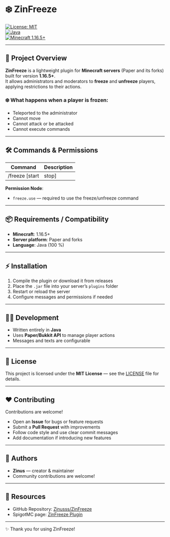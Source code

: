 # ❄️ ZinFreeze

[![License: MIT](https://img.shields.io/badge/License-MIT-blue.svg)](LICENSE)  
[![Java](https://img.shields.io/badge/Made%20with-Java-red.svg)](https://www.java.com)  
[![Minecraft 1.16.5+](https://img.shields.io/badge/Minecraft-1.16.5%2B-brightgreen.svg)](https://www.minecraft.net)  

---

## 🚀 Project Overview

**ZinFreeze** is a lightweight plugin for **Minecraft servers** (Paper and its forks) built for version **1.16.5+**.  
It allows administrators and moderators to **freeze** and **unfreeze** players, applying restrictions to their actions.

### ❄️ What happens when a player is frozen:

- Teleported to the administrator  
- Cannot move  
- Cannot attack or be attacked  
- Cannot execute commands  

---

## 🛠️ Commands & Permissions

| Command | Description |
|---|---|
|/freeze [start | stop]| Freeze or unfreeze a player |

**Permission Node**:  
- `freeze.use` — required to use the freeze/unfreeze command  

---

## 📦 Requirements / Compatibility

- **Minecraft**: 1.16.5+  
- **Server platform**: Paper and forks  
- **Language**: Java (100 %)  

---

## ⚡ Installation

1. Compile the plugin or download it from releases  
2. Place the `.jar` file into your server’s `plugins` folder  
3. Restart or reload the server  
4. Configure messages and permissions if needed  

---

## 🧑‍💻 Development

- Written entirely in **Java**  
- Uses **Paper/Bukkit API** to manage player actions  
- Messages and texts are configurable  

---

## 📜 License

This project is licensed under the **MIT License** — see the [LICENSE](LICENSE) file for details.  

---

## ❤️ Contributing

Contributions are welcome!  

- Open an **Issue** for bugs or feature requests  
- Submit a **Pull Request** with improvements  
- Follow code style and use clear commit messages  
- Add documentation if introducing new features  

---

## 👥 Authors

- **Zinus** — creator & maintainer  
- Community contributions are welcome!  

---

## 📎 Resources

- GitHub Repository: [Zinusss/ZinFreeze](https://github.com/Zinusss/ZinFreeze)  
- SpigotMC page: [ZinFreeze Plugin](https://www.spigotmc.org/resources/zinfreeze.125062/)  

---

✨ Thank you for using ZinFreeze!